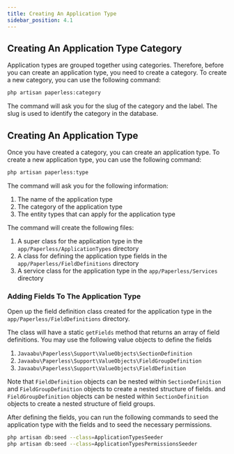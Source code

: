 ```yaml
---
title: Creating An Application Type
sidebar_position: 4.1
---
```


## Creating An Application Type Category
Application types are grouped together using categories. Therefore, before you can create an application type, you need to create a category. 
To create a new category, you can use the following command:

```bash
php artisan paperless:category
```
The command will ask you for the slug of the category and the label. The slug is used to identify the category in the database.

## Creating An Application Type
Once you have created a category, you can create an application type. To create a new application type, you can use the following command:

```bash
php artisan paperless:type
```
The command will ask you for the following information:
1. The name of the application type
2. The category of the application type
3. The entity types that can apply for the application type

The command will create the following files:
1. A super class for the application type in the `app/Paperless/ApplicationTypes` directory
2. A class for defining the application type fields in the `app/Paperless/FieldDefinitions` directory
3. A service class for the application type in the `app/Paperless/Services` directory

### Adding Fields To The Application Type
Open up the field definition class created for the application type in the `app/Paperless/FieldDefinitions` directory.

The class will have a static `getFields` method that returns an array of field definitions.
You may use the following value objects to define the fields
1. `Javaabu\Paperless\Support\ValueObjects\SectionDefinition`
2. `Javaabu\Paperless\Support\ValueObjects\FieldGroupDefinition`
3. `Javaabu\Paperless\Support\ValueObjects\FieldDefinition`

Note that `FieldDefinition` objects can be nested within `SectionDefinition` and `FieldGroupDefinition` objects to create a nested structure of fields. and `FieldGroupDefinition` objects can be nested within `SectionDefinition` objects to create a nested structure of field groups.

After defining the fields, you can run the following commands to seed the application type with the fields and to seed the necessary permissions.
```bash
php artisan db:seed --class=ApplicationTypesSeeder
php artisan db:seed --class=ApplicationTypesPermissionsSeeder
```
